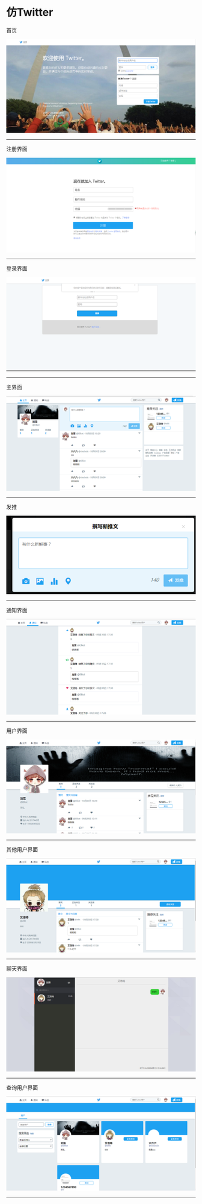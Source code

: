 # 仿Twitter

首页

![首页](https://raw.githubusercontent.com/b2stry/imgrepo/master/index.png)
<hr>
注册界面

![注册界面](https://raw.githubusercontent.com/b2stry/imgrepo/master/register.png)
<hr>
登录界面

![登录界面](https://raw.githubusercontent.com/b2stry/imgrepo/master/login.png)
<hr>
主界面

![主界面](https://raw.githubusercontent.com/b2stry/imgrepo/master/main.png)
<hr>
发推

![发推](https://raw.githubusercontent.com/b2stry/imgrepo/master/tui.png)
<hr>
通知界面

![通知界面](https://raw.githubusercontent.com/b2stry/imgrepo/master/notify.png)
<hr>
用户界面

![用户界面](https://raw.githubusercontent.com/b2stry/imgrepo/master/self.png)
<hr>
其他用户界面

![其他用户界面](https://raw.githubusercontent.com/b2stry/imgrepo/master/other.png)
<hr>
聊天界面

![聊天界面](https://raw.githubusercontent.com/b2stry/imgrepo/master/message.png)
<hr>
查询用户界面

![查询用户界面](https://raw.githubusercontent.com/b2stry/imgrepo/master/seacher.png)
<hr>
